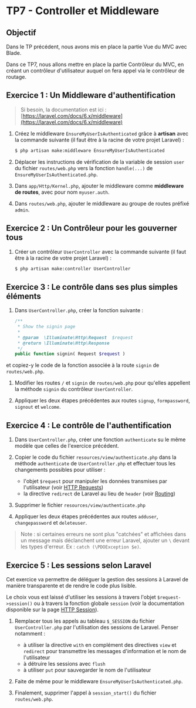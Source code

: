 TP7 - Controller et Middleware
==============================

Objectif
--------

Dans le TP précédent, nous avons mis en place la partie Vue du MVC avec Blade.

Dans ce TP7, nous allons mettre en place la partie Contrôleur du MVC, en créant un contrôleur d'utilisateur auquel on fera appel via le contrôleur de routage.


Exercice 1 : Un Middleware d'authentification
---------------------------------------------

> Si besoin, la documentation est ici : [https://laravel.com/docs/6.x/middleware](https://laravel.com/docs/6.x/middleware)

1. Créez le middleware `EnsureMyUserIsAuthenticated` grâce à **artisan** avec la commande suivante (il faut être à la racine de votre projet Laravel) :
    ```sh
    $ php artisan make:middleware EnsureMyUserIsAuthenticated
    ```

1. Déplacer les instructions de vérification de la variable de session `user` du fichier `routes/web.php` vers la fonction `handle(...)` de `EnsureMyUserIsAuthenticated.php`.

1. Dans `app/Http/Kernel.php`, ajouter le middleware comme **middleware de routes**, avec pour nom `myuser.auth`.

1. Dans `routes/web.php`, ajouter le middleware au groupe de routes préfixé `admin`.


Exercice 2 : Un Contrôleur pour les gouverner tous
--------------------------------------------------

1. Créer un contrôleur `UserController` avec la commande suivante (il faut être à la racine de votre projet Laravel) :
    ```sh
    $ php artisan make:controller UserController
    ```


Exercice 3 : Le contrôle dans ses plus simples éléments
-------------------------------------------------------

1. Dans `UserController.php`, créer la fonction suivante :
    ```php
    /**
     * Show the signin page
     *
     * @param  \Illuminate\Http\Request  $request
     * @return \Illuminate\Http\Response
     */
    public function signin( Request $request )
    ```
et copiez-y le code de la fonction associée à la route `signin` de `routes/web.php`.

1. Modifier les routes `/` et `signin` de `routes/web.php` pour qu'elles appellent la méthode `signin` du contrôleur `UserController`.

1. Appliquer les deux étapes précédentes aux routes `signup`, `formpassword`, `signout` et `welcome`.


Exercice 4 : Le contrôle de l'authentification
----------------------------------------------

1. Dans `UserController.php`, créer une fonction `authenticate` su le même modèle que celles de l'exercice précédent.

1. Copier le code du fichier `resources/view/authenticate.php` dans la méthode `authenticate` de `UserController.php` et effectuer tous les changements possibles pour utiliser :
    - l'objet `$request` pour manipuler les données transmises par l'utilisateur (voir [HTTP Requests](https://laravel.com/docs/6.x/requests))
    - la directive `redirect` de Laravel au lieu de `header` (voir [Routing](https://laravel.com/docs/6.x/routing))

1. Supprimer le fichier `resources/view/authenticate.php`

1. Appliquer les deux étapes précédentes aux routes `adduser`, `changepassword` et `deleteuser`.

> Note : si certaines erreurs ne sont plus "catchées" et affichées dans un message mais déclanchent une erreur Laravel, ajouter un `\` devant les types d'erreur. Ex : `catch (\PDOException $e)`.


Exercice 5 : Les sessions selon Laravel
---------------------------------------

Cet exercice va permettre de déléguer la gestion des sessions à Laravel de manière transparente et de rendre le code plus lisible.

Le choix vous est laissé d'utiliser les sessions à travers l'objet `$request->session()` ou à travers la fonction globale `session` (voir la documentation disponible sur la page [HTTP Session](https://laravel.com/docs/6.x/session)).

1. Remplacer tous les appels au tableau `$_SESSION` du fichier `UserController.php` par l'utilisation des sessions de Laravel. Penser notamment :
    - à utiliser la directive `with` en complément des directives `view` et `redirect` pour transmettre les messages d'information et le nom de l'utilisateur
    - à détruire les sessions avec `flush`
    - à utiliser `put` pour sauvegarder le nom de l'utilisateur

1. Faite de même pour le middleware `EnsureMyUserIsAuthenticated.php`.

1. Finalement, supprimer l'appel à `session_start()` du fichier `routes/web.php`.
